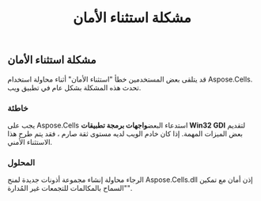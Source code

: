 ﻿---
title: مشكلة استثناء الأمان
type: docs
weight: 30
url: /ar/net/security-exception-issue/
---
## **مشكلة استثناء الأمان**
قد يتلقى بعض المستخدمين خطأ "استثناء الأمان" أثناء محاولة استخدام Aspose.Cells. تحدث هذه المشكلة بشكل عام في تطبيق ويب.
### **خاطئة**
 يجب على Aspose.Cells استدعاء البعض**واجهات برمجة تطبيقات Win32 GDI** لتقديم بعض الميزات المهمة. إذا كان خادم الويب لديه مستوى ثقة صارم ، فقد يتم طرح هذا الاستثناء الأمني.
### **المحلول**
الرجاء محاولة إنشاء مجموعة أذونات جديدة لمنح Aspose.Cells.dll إذن أمان مع تمكين "السماح بالمكالمات للتجمعات غير المُدارة".
